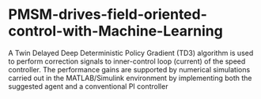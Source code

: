 # PMSM-drives-field-oriented-control-with-Machine-Learning
 A Twin Delayed Deep Deterministic Policy Gradient (TD3) algorithm is used to perform correction signals to inner-control loop (current) of the speed controller. The performance gains are supported by numerical simulations carried out in the MATLAB/Simulink environment by implementing both the suggested agent and a conventional PI controller
